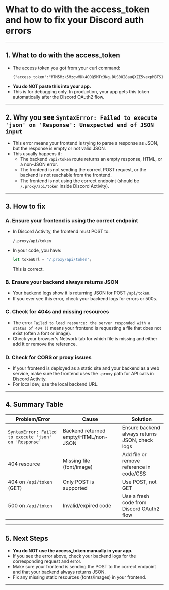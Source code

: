 # What to do with the access_token and how to fix your Discord auth errors

---

## 1. **What to do with the access_token**

- The access token you got from your curl command:
  ```
  {"access_token":"MTM5Mzk5MzgwMDk4ODQ5MTc3Ng.DUS08I8auQXZE5vexpMBTS1M9JISts"}
  ```
- **You do NOT paste this into your app.**
- This is for debugging only. In production, your app gets this token automatically after the Discord OAuth2 flow.

---

## 2. **Why you see `SyntaxError: Failed to execute 'json' on 'Response': Unexpected end of JSON input`**

- This error means your frontend is trying to parse a response as JSON, but the response is empty or not valid JSON.
- This usually happens if:
  - The backend `/api/token` route returns an empty response, HTML, or a non-JSON error.
  - The frontend is not sending the correct POST request, or the backend is not reachable from the frontend.
  - The frontend is not using the correct endpoint (should be `/.proxy/api/token` inside Discord Activity).

---

## 3. **How to fix**

### **A. Ensure your frontend is using the correct endpoint**

- In Discord Activity, the frontend must POST to:
  ```
  /.proxy/api/token
  ```
- In your code, you have:
  ```js
  let tokenUrl = "/.proxy/api/token";
  ```
  This is correct.

### **B. Ensure your backend always returns JSON**

- Your backend logs show it is returning JSON for POST `/api/token`.
- If you ever see this error, check your backend logs for errors or 500s.

### **C. Check for 404s and missing resources**

- The error `Failed to load resource: the server responded with a status of 404 ()` means your frontend is requesting a file that does not exist (often a font or image).
- Check your browser's Network tab for which file is missing and either add it or remove the reference.

### **D. Check for CORS or proxy issues**

- If your frontend is deployed as a static site and your backend as a web service, make sure the frontend uses the `.proxy` path for API calls in Discord Activity.
- For local dev, use the local backend URL.

---

## 4. **Summary Table**

| Problem/Error | Cause | Solution |
|---------------|-------|----------|
| `SyntaxError: Failed to execute 'json' on 'Response'` | Backend returned empty/HTML/non-JSON | Ensure backend always returns JSON, check logs |
| 404 resource  | Missing file (font/image) | Add file or remove reference in code/CSS |
| 404 on `/api/token` (GET) | Only POST is supported | Use POST, not GET |
| 500 on `/api/token` | Invalid/expired code | Use a fresh code from Discord OAuth2 flow |

---

## 5. **Next Steps**

- **You do NOT use the access_token manually in your app.**
- If you see the error above, check your backend logs for the corresponding request and error.
- Make sure your frontend is sending the POST to the correct endpoint and that your backend always returns JSON.
- Fix any missing static resources (fonts/images) in your frontend.

---
